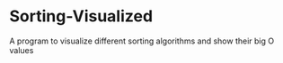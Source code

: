 # Sorting-Visualized
A program to visualize different sorting algorithms and show their big O values
